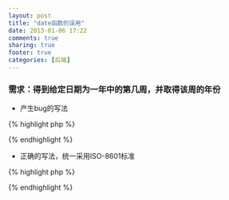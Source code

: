 ```yaml
---
layout: post
title: "date函数的误用"
date: 2013-01-06 17:22
comments: true
sharing: true
footer: true
categories: [后端]
---
```


### 需求：得到给定日期为一年中的第几周，并取得该周的年份

+ 产生bug的写法

{% highlight php %}
<?php
$time_2012_12_31 = mktime(0,0,0,12,31,2012); 
$week_2012_12_31 = date('W',$time_2012_12_31);
echo "2012-12-31: week is {$week_2012_12_31} \n";
 
$error_year_2012_12_31 = date('Y',$time_2012_12_31);
echo "2012-12-31: error year is {$error_year_2012_12_31} \n";

#输出错误的结果
2012-12-31: week is 01 
2012-12-31: error year is 2012 
?>
{% endhighlight %}

+ 正确的写法，统一采用ISO-8601标准

{% highlight php %}
<?php
$time_2012_12_31 = mktime(0,0,0,12,31,2012); 
$week_2012_12_31 = date('W',$time_2012_12_31);
echo "2012-12-31: week is {$week_2012_12_31} \n";
 
$year_2012_12_31 = date('o',$time_2012_12_31);
echo "2012-12-31: year is {$year_2012_12_31} \n";

#输出正确的结果
2012-12-31: week is 01 
2012-12-31: year is 2013 
?>
{% endhighlight %}

